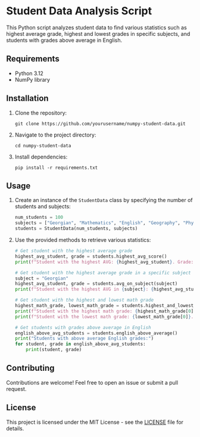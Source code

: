 # Student Data Analysis Script

This Python script analyzes student data to find various statistics such as highest average grade, highest and lowest grades in specific subjects, and students with grades above average in English.

## Requirements

- Python 3.12
- NumPy library

## Installation

1. Clone the repository:

    ```
    git clone https://github.com/yourusername/numpy-student-data.git
    ```

2. Navigate to the project directory:

    ```
    cd numpy-student-data
    ```

3. Install dependencies:

    ```
    pip install -r requirements.txt
    ```

## Usage

1. Create an instance of the `StudentData` class by specifying the number of students and subjects:

    ```python
    num_students = 100
    subjects = ["Georgian", "Mathematics", "English", "Geography", "Physics"]
    students = StudentData(num_students, subjects)
    ```

2. Use the provided methods to retrieve various statistics:

    ```python
    # Get student with the highest average grade
    highest_avg_student, grade = students.highest_avg_score()
    print(f"Student with the highest AVG: {highest_avg_student}. Grade: {grade}")

    # Get student with the highest average grade in a specific subject
    subject = "Georgian"
    highest_avg_student, grade = students.avg_on_subject(subject)
    print(f"Student with the highest AVG in {subject}: {highest_avg_student}. Grade: {grade}")

    # Get student with the highest and lowest math grade
    highest_math_grade, lowest_math_grade = students.highest_and_lowest_math_scores()
    print(f"Student with the highest math grade: {highest_math_grade[0]}. Grade: {highest_math_grade[1]}")
    print(f"Student with the lowest math grade: {lowest_math_grade[0]}. Grade: {lowest_math_grade[1]}")

    # Get students with grades above average in English
    english_above_avg_students = students.english_above_average()
    print("Students with above average English grades:")
    for student, grade in english_above_avg_students:
        print(student, grade)
    ```

## Contributing

Contributions are welcome! Feel free to open an issue or submit a pull request.

## License

This project is licensed under the MIT License - see the [LICENSE](LICENSE) file for details.
